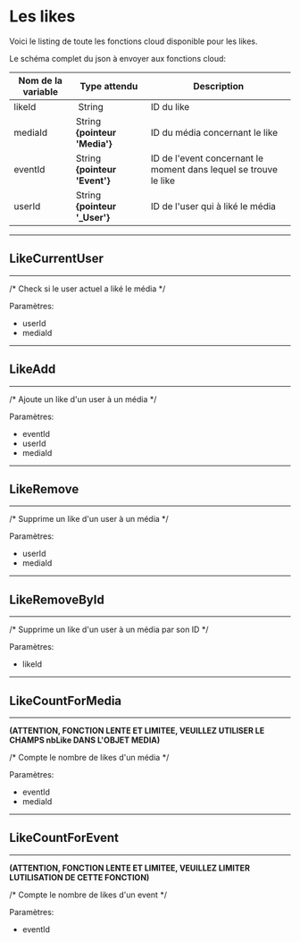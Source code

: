 # Les likes

Voici le listing de toute les fonctions cloud disponible pour les likes.

Le schéma complet du json à envoyer aux fonctions cloud:

| Nom de la variable | Type attendu                 | Description|
| ------------------ | ---------------------------- | ------ |
 likeId | String | ID du like
 mediaId | String **{pointeur 'Media'}** | ID du média concernant le like
 eventId | String **{pointeur 'Event'}** | ID de l'event concernant le moment dans lequel se trouve le like
 userId | String **{pointeur '_User'}** | ID de l'user qui à liké le média

----------------------
## LikeCurrentUser
----------------------

/* Check si le user actuel a liké le média */

Paramètres:

* userId
* mediaId

----------------------
## LikeAdd
----------------------

/* Ajoute un like d'un user à un média */

Paramètres:

* eventId
* userId
* mediaId

----------------------
## LikeRemove
----------------------

/* Supprime un like d'un user à un média */

Paramètres:

* userId
* mediaId

----------------------
## LikeRemoveById
----------------------

/* Supprime un like d'un user à un média par son ID */

Paramètres:

* likeId

----------------------
## LikeCountForMedia
----------------------

**(ATTENTION, FONCTION LENTE ET LIMITEE, VEUILLEZ UTILISER LE CHAMPS nbLike DANS L'OBJET MEDIA)**

/* Compte le nombre de likes d'un média */

Paramètres:

* eventId
* mediaId

----------------------
## LikeCountForEvent
----------------------

**(ATTENTION, FONCTION LENTE ET LIMITEE, VEUILLEZ LIMITER LUTILISATION DE CETTE FONCTION)**

/* Compte le nombre de likes d'un event */

Paramètres:

* eventId